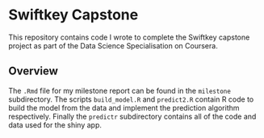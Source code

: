# Swiftkey Capstone
This repository contains code I wrote to complete the Swiftkey capstone project as part of the Data Science Specialisation on Coursera.

## Overview

The `.Rmd` file for my milestone report can be found in the `milestone` subdirectory. The scripts `build_model.R` and `predict2.R` contain R code to build the model from the data and implement the prediction algorithm respectively. Finally the `predictr` subdirectory contains all of the code and data used for the shiny app.
